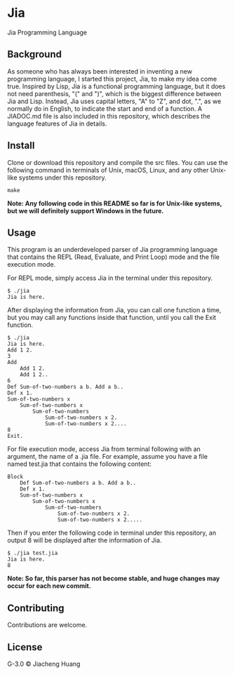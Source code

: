 # Jia

Jia Programming Language

## Background

As someone who has always been interested in inventing a new programming language,
I started this project, Jia, to make my idea come true.
Inspired by Lisp, Jia is a functional programming language,
but it does not need parenthesis, "(" and ")", which is the biggest difference between Jia and Lisp.
Instead, Jia uses capital letters, "A" to "Z", and dot, ".", as we normally do in English,
to indicate the start and end of a function. A JIADOC.md file is also included in this repository, which describes the language features of Jia in details.

## Install

Clone or download this repository and compile the src files.
You can use the following command in terminals of Unix, macOS, Linux, and any other Unix-like systems under this repository.

    make
**Note: Any following code in this README so far is for Unix-like systems, but we will definitely support Windows in the future.**

## Usage

This program is an underdeveloped parser of Jia programming language that contains the REPL (Read, Evaluate, and Print Loop) mode and the file execution mode.

For REPL mode, simply access Jia in the terminal under this repository.

    $ ./jia
    Jia is here.
After displaying the information from Jia, you can call one function a time, but you may call any functions inside that function, until you call the Exit function.

    $ ./jia
    Jia is here.
    Add 1 2.
    3
    Add
        Add 1 2.
        Add 1 2..
    6
    Def Sum-of-two-numbers a b. Add a b..
    Def x 1.
    Sum-of-two-numbers x
        Sum-of-two-numbers x
            Sum-of-two-numbers
                Sum-of-two-numbers x 2.
                Sum-of-two-numbers x 2....
    8
    Exit.
For file execution mode, access Jia from terminal following with an argument, the name of a .jia file. For example, assume you have a file named test.jia that contains the following content:

    Block
        Def Sum-of-two-numbers a b. Add a b..
        Def x 1.
        Sum-of-two-numbers x
            Sum-of-two-numbers x
                Sum-of-two-numbers
                    Sum-of-two-numbers x 2.
                    Sum-of-two-numbers x 2.....
Then if you enter the following code in terminal under this repository, an output 8 will be displayed after the information of Jia.

    $ ./jia test.jia
    Jia is here.
    8
**Note: So far, this parser has not become stable, and huge changes may occur for each new commit.**

## Contributing

Contributions are welcome.

## License

G-3.0 © Jiacheng Huang
